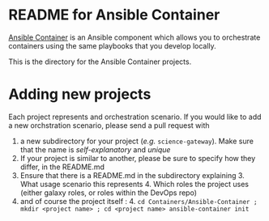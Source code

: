# README for Ansible Container

[Ansible Container](docs.ansible.com/ansible-container/) is an Ansible component which allows you to
orchestrate containers using the same playbooks that you develop locally.

This is the directory for the Ansible Container projects.

# Adding new projects

Each project represents and orchestration scenario. If you would like to add a new
orchstration scenario, please send a pull request with

  1. a new subdirectory for your project (_e.g._ `science-gateway`). Make sure that the name is _self-explanatory_ and _unique_
  2. If your project is similar to another, please be sure to specify how they differ, in the README.md
  2. Ensure  that there is a README.md in the subdirectory explaining
    3. What usage scenario this represents
    4. Which roles the project uses (either galaxy roles, or roles within the DevOps repo)
  3. and of course the project itself :
    4. `cd Containers/Ansible-Container ; mkdir <project name> ; cd <project name> ansible-container init`
